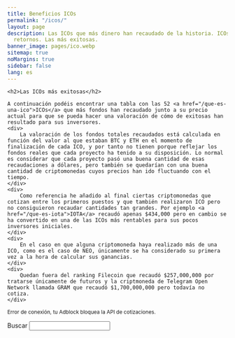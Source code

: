 ```yaml
---
title: Beneficios ICOs
permalink: "/icos/"
layout: page
description: Las ICOs que más dinero han recaudado de la historia. ICOs con los mejores
  retornos. Las más exitosas.
banner_image: pages/ico.webp
sitemap: true
noMargins: true
sidebar: false
lang: es
---
```




<div class="entry-content">

    <h2>Las ICOs más exitosas</h2>

    A continuación podéis encontrar una tabla con las 52 <a href="/que-es-una-ico">ICOs</a> que más fondos han recaudado junto a su precio actual para que se pueda hacer una valoración de cómo de exitosas han resultado para sus inversores.
    <div>
        La valoración de los fondos totales recaudados está calculada en función del valor al que estaban BTC y ETH en el momento de finalización de cada ICO, y por tanto no tienen porque reflejar los fondos reales que cada proyecto ha tenido a su disposición. Lo normal es considerar que cada proyecto pasó una buena cantidad de esas recaudaciones a dólares, pero también se quedarían con una buena cantidad de criptomonedas cuyos precios han ido fluctuando con el tiempo.
    </div>
    <div>
        Como referencia he añadido al final ciertas criptomonedas que cotizan entre los primeros puestos y que también realizaron ICO pero no consiguieron recaudar cantidades tan grandes. Por ejemplo <a href="/que-es-iota">IOTA</a> recaudó apenas $434,000 pero en cambio se ha convertido en una de las ICOs más rentables para sus pocos inversores iniciales.
    </div>
    <div>
        En el caso en que alguna criptomoneda haya realizado más de una ICO, como es el caso de NEO, únicamente se ha considerado su primera vez a la hora de calcular sus ganancias.
    </div>
    <div>
        Quedan fuera del ranking Filecoin que recaudó $257,000,000 por tratarse únicamente de futuros y la criptmoneda de Telegram Open Network llamada GRAM que recaudó $1,700,000,000 pero todavía no cotiza.
    </div>
</div>

<small class="error api-error">Error de conexión, tu Adblock bloquea la API de cotizaciones.</small>
<div class="marketcaps-table-top">
    <div class="marketcaps-table-filter">
        <label>
            Buscar
            <input type="search" id="marketcaps-filter-input">
        </label>
    </div>
</div>

<table id="marketcaps-table" class="display" width="100%"></table>

<script type="text/javascript" src="{{ site.baseurl }}/js/jquery.js?{{site.time | date: '%s%N'}}"></script>

<script type="text/javascript" src="https://cdn.datatables.net/v/dt/dt-1.10.16/datatables.min.js"></script>
<script type="text/javascript" src="https://cdn.datatables.net/plug-ins/1.10.16/api/processing().js"></script>
<script type="text/javascript" src="https://cdn.datatables.net/responsive/2.2.1/js/dataTables.responsive.min.js"></script>

<script>
    const coins = {{ site.data.coins | jsonify }};
    const icos = {{ site.data.icos | jsonify }};
    const iconsBaseUrl = '{{ site.iconsBaseUrl }}';
</script>

<script type="text/javascript" src="{{ site.baseurl }}/js/lang.js?{{site.time | date: '%s%N'}}"></script>
<script type="text/javascript" src="{{ site.baseurl }}/js/icos.js?{{site.time | date: '%s%N'}}"></script>
